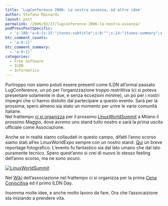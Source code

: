 ```yaml
---
title: 'LugConference 2006: La nostra assenza, ed altre idee'
author: Stefano Mainardi
layout: post
permalink: /2006/03/27/lugconference-2006-la-nostra-assenza/
podPressPostSpecific:
  - 's:180:"a:6:{s:15:"itunes:subtitle";s:0:"";s:14:"itunes:summary";s:0:"";s:15:"itunes:keywords";s:0:"";s:13:"itunes:author";s:0:"";s:15:"itunes:explicit";s:0:"";s:12:"itunes:block";s:0:"";}";'
btc_comment_counts:
  - 'a:0:{}'
btc_comment_summary:
  - 'a:0:{}'
categories:
  - Free Software
  - ILDN
  - Informatica
---
```

<p>Purtroppo non siamo potuti essere presenti come ILDN all&#8217;ormai passato LugConference, un pò per l&#8217;organizzazione troppo restrittiva (ci si poteva presentare solamente in due, e senza eccezioni minime), un pò per i nostri impegni che ci hanno distolto dal partecipare a questo evento. Sarà per la prossima, spero almeno sia stato un momento per unire le varie comunità italiane.<br />
Nel frattempo <a title="Linux World Summit" href="http://associazione.ildn.net/index.php/LinuxWorldExpo2006">ci si organizza</a> per il prossimo <a title="Linux World Summit ILDN" href="http://www.linuxworldsummit.it/showPage.php?id=121&#038;template=evento">LinuxWorldSummit</a> a Milano il prossimo Maggio, dove avremo uno stand tutto nostro e sarà la prima uscita ufficiale come Associazione.</p>
<p>Anche se in realtà siamo collaudati in questo campo, difatti l&#8217;anno scorso siamo stati all&#8217;ex LinuxWorldExpo sempre con un nostro stand. <a target="_blank" title="Foto Linux World Expo 2005" href="http://www.ildn.net/modules/myalbum/viewcat.php?cid=1">Qui</a> un breve reportage fotografico. L&#8217;evento fu fantastico sia dal lato umano che dal lato puramente tecnico. Spero quest&#8217;anno si crei di nuovo lo stesso feeling dell&#8217;anno scorso, ma ne sono sicuro.</p>
<p><a href="http://www.linuxworldsummit.it"><img alt="LinuxWorldSummit" title="LinuxWorldSummit" src="http://www.linuxworldsummit.it/immagini/linuxworld_logo.gif" /></a></p>
<p>Nel <a href="http://associaizone.ildn.net">Wiki</a> dell&#8217;associazione nel frattempo ci si organizza per la prima <a title="Cena Conoscitiva" href="http://associazione.ildn.net/index.php/Area_eventi">Cena Coniscitiva</a> ed il primo ILDN Day.</p>
<p>Insomma molte idee, e anche molto lavoro da fare. Ora che l&#8217;assocaizione sta iniziando a prendere vita.</p>
